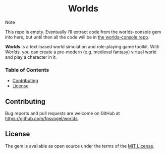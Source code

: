 <h1 align="center">Worlds</h1>

> [!NOTE]
> This repo is empty. Eventually I'll extract code from the worlds-console gem into here, but until then all the code will be in [the worlds-console repo](https://github.com/fpsvogel/worlds-console).

***Worlds*** is a text-based world simulation and role-playing game toolkit. With *Worlds*, you can create a pre-modern (e.g. medieval fantasy) virtual world and play a character in it.

### Table of Contents

- [Contributing](#contributing)
- [License](#license)

## Contributing

Bug reports and pull requests are welcome on GitHub at https://github.com/fpsvogel/worlds.

## License

The gem is available as open source under the terms of the [MIT License](https://opensource.org/licenses/MIT).
